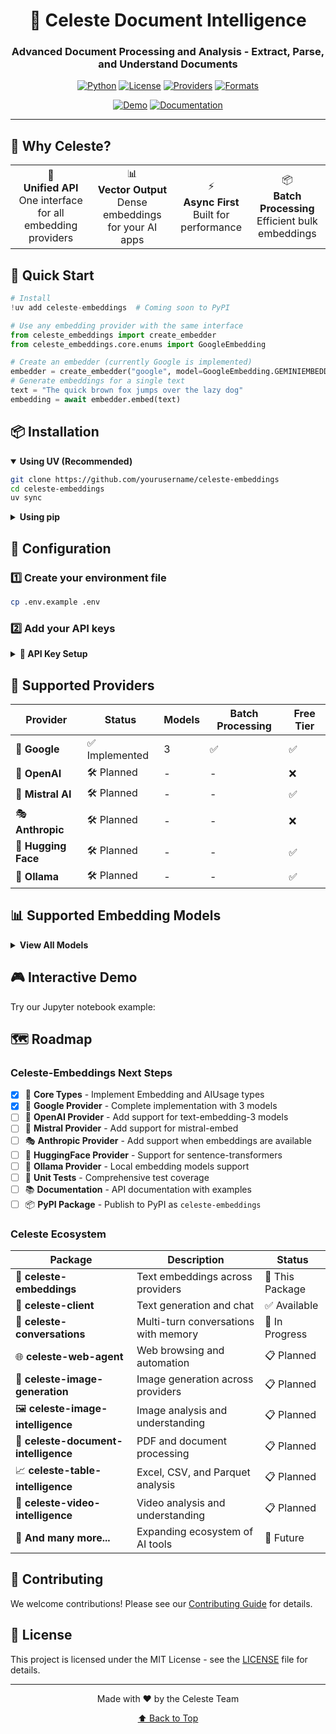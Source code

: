 <div align="center">

# 📄 Celeste Document Intelligence

### Advanced Document Processing and Analysis - Extract, Parse, and Understand Documents

[![Python](https://img.shields.io/badge/Python-3.13+-blue?style=for-the-badge&logo=python&logoColor=white)](https://www.python.org/)
[![License](https://img.shields.io/badge/License-MIT-green?style=for-the-badge&logo=opensourceinitiative&logoColor=white)](LICENSE)
[![Providers](https://img.shields.io/badge/Providers-1_Implemented-orange?style=for-the-badge&logo=google&logoColor=white)](#-supported-providers)
[![Formats](https://img.shields.io/badge/Document_Formats-PDF_TXT_DOCX-purple?style=for-the-badge&logo=files&logoColor=white)](#-supported-formats)

[![Demo](https://img.shields.io/badge/🚀_Try_Demo-Jupyter-F37626?style=for-the-badge)](Notebooks/hello_world.ipynb)
[![Documentation](https://img.shields.io/badge/📚_Docs-Coming_Soon-blue?style=for-the-badge)](#)

</div>

---

## 🎯 Why Celeste?

<div align="center">
  <table>
    <tr>
      <td align="center">🔌<br><b>Unified API</b><br>One interface for all embedding providers</td>
      <td align="center">📊<br><b>Vector Output</b><br>Dense embeddings for your AI apps</td>
      <td align="center">⚡<br><b>Async First</b><br>Built for performance</td>
      <td align="center">📦<br><b>Batch Processing</b><br>Efficient bulk embeddings</td>
    </tr>
  </table>
</div>

## 🚀 Quick Start

```python
# Install
!uv add celeste-embeddings  # Coming soon to PyPI

# Use any embedding provider with the same interface
from celeste_embeddings import create_embedder
from celeste_embeddings.core.enums import GoogleEmbedding

# Create an embedder (currently Google is implemented)
embedder = create_embedder("google", model=GoogleEmbedding.GEMINIEMBEDDING)
# Generate embeddings for a single text
text = "The quick brown fox jumps over the lazy dog"
embedding = await embedder.embed(text)
```

## 📦 Installation

<details open>
<summary><b>Using UV (Recommended)</b></summary>

```bash
git clone https://github.com/yourusername/celeste-embeddings
cd celeste-embeddings
uv sync
```
</details>

<details>
<summary><b>Using pip</b></summary>

```bash
git clone https://github.com/yourusername/celeste-embeddings
cd celeste-embeddings
pip install -e .
```
</details>

## 🔧 Configuration

### 1️⃣ Create your environment file
```bash
cp .env.example .env
```

### 2️⃣ Add your API keys

<details>
<summary><b>🔑 API Key Setup</b></summary>

| Provider | Environment Variable | Get API Key |
|----------|---------------------|-------------|
| 🌈 **Gemini** | `GOOGLE_API_KEY` | [Google AI Studio](https://aistudio.google.com/app/apikey) |
| 🤖 **OpenAI** | `OPENAI_API_KEY` | [OpenAI Platform](https://platform.openai.com/api-keys) |
| 🌊 **Mistral** | `MISTRAL_API_KEY` | [Mistral Console](https://console.mistral.ai/) |
| 🎭 **Anthropic** | `ANTHROPIC_API_KEY` | [Anthropic Console](https://console.anthropic.com/) |
| 🤗 **Hugging Face** | `HUGGINGFACE_TOKEN` | [HF Settings](https://huggingface.co/settings/tokens) |
| 🦙 **Ollama** | *No key needed!* | [Install Ollama](https://ollama.com/download) |

</details>

## 🎨 Supported Providers

<div align="center">

| Provider | Status | Models | Batch Processing | Free Tier |
|----------|--------|--------|-----------------|------------|
| 🌈 **Google** | ✅ Implemented | 3 | ✅ | ✅ |
| 🤖 **OpenAI** | 🛠️ Planned | - | - | ❌ |
| 🌊 **Mistral AI** | 🛠️ Planned | - | - | ✅ |
| 🎭 **Anthropic** | 🛠️ Planned | - | - | ❌ |
| 🤗 **Hugging Face** | 🛠️ Planned | - | - | ✅ |
| 🦙 **Ollama** | 🛠️ Planned | - | - | ✅ |

</div>

## 📊 Supported Embedding Models

<details>
<summary><b>View All Models</b></summary>

### 🌈 Google (Implemented)
- `text-embedding-004` - Latest Google embedding model (768 dimensions)
- `gemini-embedding-exp-03-07` - Experimental Gemini embeddings
- `embedding-001` - Legacy embedding model

### 🤖 OpenAI (Planned)
- `text-embedding-3-small` - Cost-effective embeddings
- `text-embedding-3-large` - High-quality embeddings
- `text-embedding-ada-002` - Legacy model

### 🌊 Mistral AI (Planned)
- `mistral-embed` - Mistral's embedding model

### 🎭 Anthropic (Planned)
- Anthropic embedding models (when available)

### 🤗 Hugging Face (Planned)
- `sentence-transformers/all-MiniLM-L6-v2` - Lightweight
- `sentence-transformers/all-mpnet-base-v2` - High quality
- `BAAI/bge-large-en-v1.5` - State-of-the-art
- [View more on HuggingFace](https://huggingface.co/models?pipeline_tag=sentence-similarity)

### 🦙 Ollama (Planned)
- `nomic-embed-text` - Nomic's embedding model
- `mxbai-embed-large` - High-performance embeddings
- [View all models](https://ollama.com/library?q=embed)

</details>

## 🎮 Interactive Demo

Try our Jupyter notebook example:

## 🗺️ Roadmap

### Celeste-Embeddings Next Steps
- [x] 📝 **Core Types** - Implement Embedding and AIUsage types
- [x] 🌈 **Google Provider** - Complete implementation with 3 models
- [ ] 🤖 **OpenAI Provider** - Add support for text-embedding-3 models
- [ ] 🌊 **Mistral Provider** - Add support for mistral-embed
- [ ] 🎭 **Anthropic Provider** - Add support when embeddings are available
- [ ] 🤗 **HuggingFace Provider** - Support for sentence-transformers
- [ ] 🦙 **Ollama Provider** - Local embedding models support
- [ ] 🧪 **Unit Tests** - Comprehensive test coverage
- [ ] 📚 **Documentation** - API documentation with examples
- [ ] 📦 **PyPI Package** - Publish to PyPI as `celeste-embeddings`

### Celeste Ecosystem

| Package | Description | Status |
|---------|-------------|--------|
| 🌟 **celeste-embeddings** | Text embeddings across providers | 🔄 This Package |
| 💬 **celeste-client** | Text generation and chat | ✅ Available |
| 💬 **celeste-conversations** | Multi-turn conversations with memory | 🔄 In Progress |
| 🌐 **celeste-web-agent** | Web browsing and automation | 📋 Planned |
| 🎨 **celeste-image-generation** | Image generation across providers | 📋 Planned |
| 🖼️ **celeste-image-intelligence** | Image analysis and understanding | 📋 Planned |
| 📄 **celeste-document-intelligence** | PDF and document processing | 📋 Planned |
| 📈 **celeste-table-intelligence** | Excel, CSV, and Parquet analysis | 📋 Planned |
| 🎥 **celeste-video-intelligence** | Video analysis and understanding | 📋 Planned |
| 🚀 **And many more...** | Expanding ecosystem of AI tools | 🔮 Future |

## 🤝 Contributing

We welcome contributions! Please see our [Contributing Guide](CONTRIBUTING.md) for details.

## 📄 License

This project is licensed under the MIT License - see the [LICENSE](LICENSE) file for details.

---

<div align="center">
  Made with ❤️ by the Celeste Team
  
  <a href="#-celeste-embeddings">⬆ Back to Top</a>
</div>
